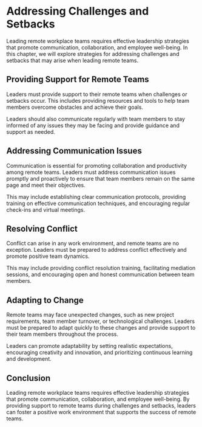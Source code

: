 Addressing Challenges and Setbacks
=================================================================

Leading remote workplace teams requires effective leadership strategies that promote communication, collaboration, and employee well-being. In this chapter, we will explore strategies for addressing challenges and setbacks that may arise when leading remote teams.

Providing Support for Remote Teams
----------------------------------

Leaders must provide support to their remote teams when challenges or setbacks occur. This includes providing resources and tools to help team members overcome obstacles and achieve their goals.

Leaders should also communicate regularly with team members to stay informed of any issues they may be facing and provide guidance and support as needed.

Addressing Communication Issues
-------------------------------

Communication is essential for promoting collaboration and productivity among remote teams. Leaders must address communication issues promptly and proactively to ensure that team members remain on the same page and meet their objectives.

This may include establishing clear communication protocols, providing training on effective communication techniques, and encouraging regular check-ins and virtual meetings.

Resolving Conflict
------------------

Conflict can arise in any work environment, and remote teams are no exception. Leaders must be prepared to address conflict effectively and promote positive team dynamics.

This may include providing conflict resolution training, facilitating mediation sessions, and encouraging open and honest communication between team members.

Adapting to Change
------------------

Remote teams may face unexpected changes, such as new project requirements, team member turnover, or technological challenges. Leaders must be prepared to adapt quickly to these changes and provide support to their team members throughout the process.

Leaders can promote adaptability by setting realistic expectations, encouraging creativity and innovation, and prioritizing continuous learning and development.

Conclusion
----------

Leading remote workplace teams requires effective leadership strategies that promote communication, collaboration, and employee well-being. By providing support to remote teams during challenges and setbacks, leaders can foster a positive work environment that supports the success of remote teams.
